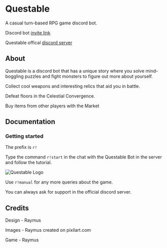 # Questable

A casual turn-based RPG game discord bot.

Discord bot [invite link](https://discord.com/api/oauth2/authorize?client_id=1108680864751165510&permissions=534723950656&scope=bot)

Questable offical [discord server](https://discord.gg/WxyrZ4SVVv)

## About
Questable is a discord bot that has a unique story where you solve mind-boggling puzzles and fight monsters to figure out more about yourself. 

Collect cool weapons and interesting relics that aid you in battle. 

Defeat floors in the Celestial Convergence. 

Buy items from other players with the Market

## Documentation
### Getting started
The prefix is `r!`

Type the command `r!start` in the chat with the Questable Bot in the server and follow the tutorial.

![Questable Logo](https://cdn.discordapp.com/attachments/1046831128553734217/1134846966547886101/questable_logo.png)

Use `r!manual` for any more queries about the game. 

You can always ask for support in the official discord server. 

## Credits
Design - Raymus

Images - Raymus created on pixilart.com

Game - Raymus
